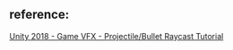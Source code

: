 ## reference:
[Unity 2018 - Game VFX - Projectile/Bullet Raycast Tutorial](https://www.youtube.com/watch?v=xenW67bXTgM)